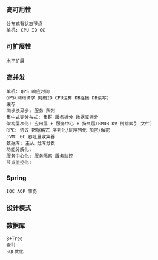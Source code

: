 ### 高可用性

    分布式有状态节点
    单机: CPU IO GC

### 可扩展性

    水平扩展

### 高并发

    单机: QPS 响应时间
    QPS(网络请求 网络IO CPU运算 DB连接 DB读写)
    缓存
    同步换异步: 服务 队列
    集中式变分布式: 集群 服务拆分 数据库拆分
    架构层次化: 应用层 + 服务中心 + 持久层(RMDB KV 倒排索引 文件)
    RPC: 协议 数据格式 序列化/反序列化 加密/解密
    JVM: GC 吞吐量收集器
    数据库: 主从 分库分表
    功能分解化:
    服务中心化: 服务隔离 服务监控
    节点监控化: 

### Spring

    IOC AOP 事务

### 设计模式

### 数据库

    B+Tree
    索引
    SQL优化
